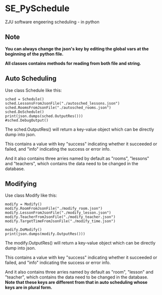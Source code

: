 # SE_PySchedule
ZJU software engeering scheduling - in python

## Note
**You can always change the json's key by editing the global vars at the beginning of the python file.**

**All classes contains methods for reading from both file and string.**

## Auto Scheduling
Use class Schedule like this:

    sched = Schedule()
    sched.LessonsFromJsonFile("./autosched_lessons.json")
    sched.RoomsFromJsonFile("./autosched_rooms.json")
    sched.DoSchedule()
    print(json.dumps(sched.OutputRes()))
    #sched.DebugOutput()

The sched.OutputRes() will return a key-value object which can be directly dump into json.

This contains a value with key "success" indicating whether it succeeded or failed, and "info" indicating the success or error info.

And it also contains three arries named by default as "rooms", "lessons" and "teachers", which contains the data need to be changed in the database.

## Modifying
Use class Modify like this:

    modify = Modify()
    modify.RoomFromJsonFile("./modify_room.json")
    modify.LessonFromJsonFile("./modify_lesson.json")
    modify.TeacherFromJsonFile("./modify_teacher.json")
    modify.TargetTimeFromJsonFile("./modify_time.json")

    modify.DoModify()
    print(json.dumps(modify.OutputRes()))

The modify.OutputRes() will return a key-value object which can be directly dump into json.

This contains a value with key "success" indicating whether it succeeded or failed, and "info" indicating the success or error info.

And it also contains three arries named by default as "room", "lesson" and "teacher", which contains the data need to be changed in the database. **Note that these keys are different from that in auto scheduling whose keys are in plural form.**
